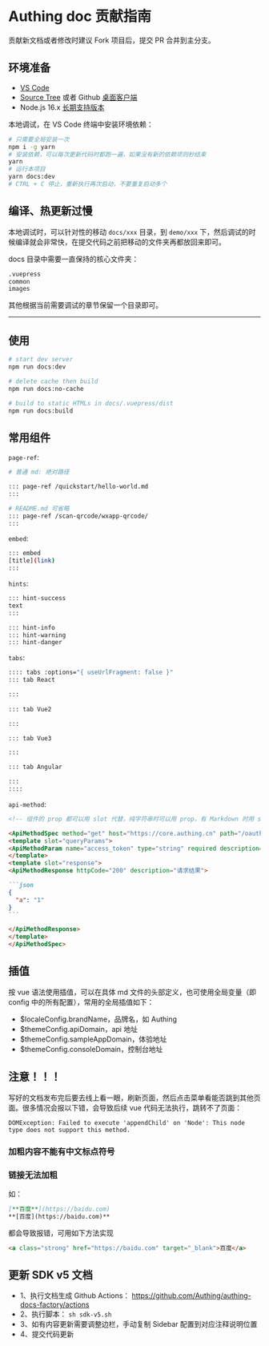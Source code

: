 # Authing doc 贡献指南

贡献新文档或者修改时建议 Fork 项目后，提交 PR 合并到主分支。

## 环境准备

- [VS Code](https://code.visualstudio.com/)
- [Source Tree](https://www.sourcetreeapp.com/) 或者 Github [桌面客户端](https://desktop.github.com/)
- Node.js 16.x [长期支持版本](https://nodejs.org/)

本地调试，在 VS Code 终端中安装环境依赖：

```bash
# 只需要全局安装一次
npm i -g yarn
# 安装依赖，可以每次更新代码时都跑一遍，如果没有新的依赖项则秒结束
yarn
# 运行本项目
yarn docs:dev
# CTRL + C 停止，重新执行再次启动，不要重复启动多个
```

## 编译、热更新过慢

本地调试时，可以针对性的移动 `docs/xxx` 目录，到 `demo/xxx` 下，然后调试的时候编译就会非常快，在提交代码之前把移动的文件夹再都放回来即可。

docs 目录中需要一直保持的核心文件夹：

```bash
.vuepress
common
images
```

其他根据当前需要调试的章节保留一个目录即可。

---

## 使用

```bash
# start dev server
npm run docs:dev

# delete cache then build
npm run docs:no-cache

# build to static HTMLs in docs/.vuepress/dist
npm run docs:build
```

## 常用组件

`page-ref`:

```bash
# 普通 md: 绝对路径

::: page-ref /quickstart/hello-world.md
:::

# README.md 可省略
::: page-ref /scan-qrcode/wxapp-qrcode/
:::

```

`embed`:

```bash
::: embed
[title](link)
:::
```

`hints`:

```bash
::: hint-success
text
:::

::: hint-info
::: hint-warning
::: hint-danger
```

`tabs`:
```bash
:::: tabs :options="{ useUrlFragment: false }"
::: tab React

:::
  
::: tab Vue2

:::

::: tab Vue3

:::

::: tab Angular

:::
::::
```

`api-method`:

````markdown
<!-- 组件的 prop 都可以用 slot 代替，纯字符串时可以用 prop，有 Markdown 时用 slot -->

<ApiMethodSpec method="get" host="https://core.authing.cn" path="/oauth/me" summary="使用 access_token 换取用户信息">
<template slot="queryParams">
<ApiMethodParam name="access_token" type="string" required description="access_token" />
</template>
<template slot="response">
<ApiMethodResponse httpCode="200" description="请求结果">

```json
{
  "a": "1"
}
```

</ApiMethodResponse>
</template>
</ApiMethodSpec>
````

## 插值

按 vue 语法使用插值，可以在具体 md 文件的头部定义，也可使用全局变量（即 config 中的所有配置），常用的全局插值如下：

- \$localeConfig.brandName，品牌名，如 Authing
- \$themeConfig.apiDomain，api 地址
- \$themeConfig.sampleAppDomain，体验地址
- \$themeConfig.consoleDomain，控制台地址

## 注意！！！

写好的文档发布完后要去线上看一眼，刷新页面，然后点击菜单看能否跳到其他页面。很多情况会报以下错，会导致后续 vue 代码无法执行，跳转不了页面：

```
DOMException: Failed to execute 'appendChild' on 'Node': This node type does not support this method.
```

### 加粗内容不能有中文标点符号

### 链接无法加粗

如：

```markdown
[**百度**](https://baidu.com)
**[百度](https://baidu.com)**
```

都会导致报错，可用如下方法实现

```html
<a class="strong" href="https://baidu.com" target="_blank">百度</a>
```

## 更新 SDK v5 文档

- 1、执行文档生成 Github Actions： https://github.com/Authing/authing-docs-factory/actions
- 2、执行脚本： `sh sdk-v5.sh`
- 3、如有内容更新需要调整边栏，手动复制 Sidebar 配置到对应注释说明位置
- 4、提交代码更新

